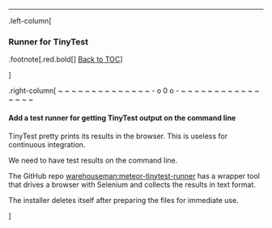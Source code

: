 ---
.left-column[
  ### Runner for TinyTest
.footnote[.red.bold[] [Back to TOC](./)] 
<!-- H -->]
.right-column[
~ ~ ~ ~ ~ ~ ~ ~ ~ ~ ~ ~ ~ ~ - o 0 o - ~ ~ ~ ~ ~ ~ ~ ~ ~ ~ ~ ~ ~ ~ ~ ~

#### Add a test runner for getting TinyTest output on the command line

TinyTest pretty prints its results in the browser.  This is useless for continuous integration.

We need to have test results on the command line.

The GitHub repo [warehouseman:meteor-tinytest-runner](https://github.com/warehouseman/meteor-tinytest-runner) has a wrapper tool that drives a browser with Selenium and collects the results in text format.

The installer deletes itself after preparing the files for immediate use.


<!-- B -->]
